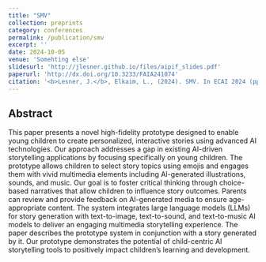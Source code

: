 ```yaml
---
title: "SMV"
collection: preprints
category: conferences
permalink: /publication/smv
excerpt: ''
date: 2024-10-05
venue: 'Somehting else'
slidesurl: 'http://jlesner.github.io/files/aipif_slides.pdf'
paperurl: 'http://dx.doi.org/10.3233/FAIA241074'
citation: '<b>Lesner, J.</b>, Elkaim, L., (2024). SMV. In ECAI 2024 (pp. 4756-4763). IOS Press.'
---
```


Abstract
---
This paper presents a novel high-fidelity prototype designed to enable young children to create personalized, interactive stories using advanced AI technologies. Our approach addresses a gap in existing AI-driven storytelling applications by focusing specifically on young children. The prototype allows children to select story topics using emojis and engages them with vivid multimedia elements including AI-generated illustrations, sounds, and music. Our goal is to foster critical thinking through choice-based narratives that allow children to influence story outcomes. Parents can review and provide feedback on AI-generated media to ensure age-appropriate content. The system integrates large language models (LLMs) for story generation with text-to-image, text-to-sound, and text-to-music AI models to deliver an engaging multimedia storytelling experience. The paper describes the prototype system in conjunction with a story generated by it. Our prototype demonstrates the potential of child-centric AI storytelling tools to positively impact children’s learning and development.